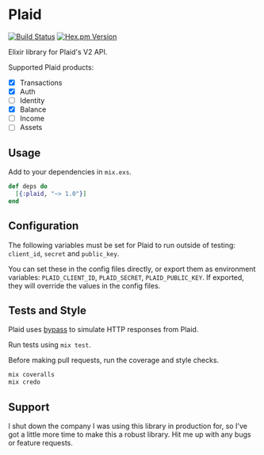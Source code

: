 # Plaid

[![Build Status](https://travis-ci.org/wfgilman/plaid-elixir.svg?branch=master)](https://travis-ci.org/wfgilman/plaid-elixir)
[![Hex.pm Version](https://img.shields.io/hexpm/v/plaid_elixir.svg)](https://hex.pm/packages/plaid_elixir)

Elixir library for Plaid's V2 API.

Supported Plaid products:
- [x] Transactions
- [x] Auth
- [ ] Identity
- [x] Balance
- [ ] Income
- [ ] Assets

## Usage

Add to your dependencies in `mix.exs`.

```elixir
def deps do
  [{:plaid, "~> 1.0"}]
end
```

## Configuration

The following variables must be set for Plaid to run outside of testing:
`client_id`, `secret` and `public_key`.

You can set these in the config files directly, or export them as environment
variables: `PLAID_CLIENT_ID`, `PLAID_SECRET`, `PLAID_PUBLIC_KEY`. If exported,
they will override the values in the config files.

## Tests and Style

Plaid uses [bypass](https://github.com/PSPDFKit-labs/bypass) to simulate HTTP responses from Plaid.

Run tests using `mix test`.

Before making pull requests, run the coverage and style checks.
```elixir
mix coveralls
mix credo
```

## Support

I shut down the company I was using this library in production for, so I've got
a little more time to make this a robust library. Hit me up with any bugs or
feature requests.
